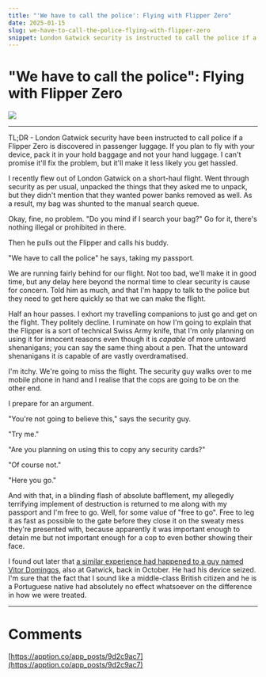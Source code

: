 ```yaml
---
title: "'We have to call the police': Flying with Flipper Zero"
date: 2025-01-15
slug: we-have-to-call-the-police-flying-with-flipper-zero
snippet: London Gatwick security is instructed to call the police if a Flipper Zero is found in passenger luggage. It is advised to pack the device in hold baggage rather than hand luggage to avoid complications. A traveler experienced a delay due to security concerns over the device, which was eventually returned without police involvement, highlighting the overreaction to its potential uses.
---
```


# "We have to call the police": Flying with Flipper Zero

![](https://images.unsplash.com/photo-1543083362-383ecbfe3142?ixlib=rb-4.0.3&q=85&fm=jpg&crop=entropy&cs=srgb)

---

<aside>

TL;DR - London Gatwick security have been instructed to call police if a Flipper Zero is discovered in passenger luggage. If you plan to fly with your device, pack it in your hold baggage and not your hand luggage. I can't promise it'll fix the problem, but it'll make it less likely you get hassled.

</aside>

I recently flew out of London Gatwick on a short-haul flight. Went through security as per usual, unpacked the things that they asked me to unpack, but they didn't mention that they wanted power banks removed as well. As a result, my bag was shunted to the manual search queue.

Okay, fine, no problem. "Do you mind if I search your bag?" Go for it, there's nothing illegal or prohibited in there.

Then he pulls out the Flipper and calls his buddy.

"We have to call the police" he says, taking my passport.

We are running fairly behind for our flight. Not too bad, we'll make it in good time, but any delay here beyond the normal time to clear security is cause for concern. Told him as much, and that I'm happy to talk to the police but they need to get here quickly so that we can make the flight.

Half an hour passes. I exhort my travelling companions to just go and get on the flight. They politely decline. I ruminate on how I'm going to explain that the Flipper is a sort of technical Swiss Army knife, that I'm only planning on using it for innocent reasons even though it is _capable_ of more untoward shenanigans; you can say the same thing about a pen. That the untoward shenanigans it _is_ capable of are vastly overdramatised.

I'm itchy. We're going to miss the flight. The security guy walks over to me mobile phone in hand and I realise that the cops are going to be on the other end.

I prepare for an argument.

"You're not going to believe this," says the security guy.

"Try me."

"Are you planning on using this to copy any security cards?"

"Of course not."

"Here you go."

And with that, in a blinding flash of absolute bafflement, my allegedly terrifying implement of destruction is returned to me along with my passport and I'm free to go. Well, for some value of "free to go". Free to leg it as fast as possible to the gate before they close it on the sweaty mess they're presented with, because apparently it was important enough to detain me but not important enough for a cop to even bother showing their face.

I found out later that [a similar experience had happened to a guy named Vitor Domingos](https://www.dailydot.com/debug/gatwick-airport-seizes-flipper-zero/), also at Gatwick, back in October. He had his device seized. I'm sure that the fact that I sound like a middle-class British citizen and he is a Portuguese native had absolutely no effect whatsoever on the difference in how we were treated.

---

# Comments

[https://apption.co/app_posts/9d2c9ac7](https://apption.co/app_posts/9d2c9ac7)
